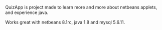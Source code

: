 QuizApp is project made to learn more and more about netbeans applets, and experience java. 

Works great with netbeans 8.1rc, java 1.8 and mysql 5.6.11.
